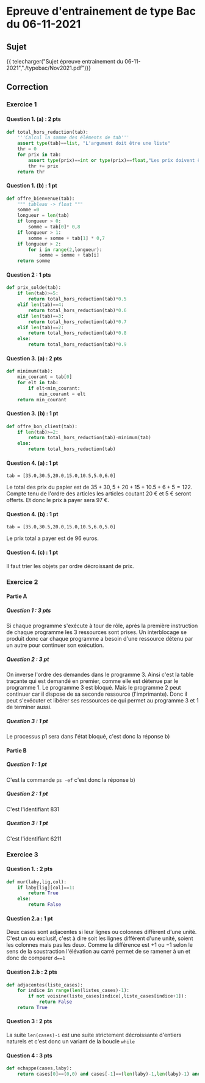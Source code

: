 # Epreuve d'entrainement de type Bac du 06-11-2021

## Sujet

{{ telecharger("Sujet épreuve entrainement du 06-11-2021","./typebac/Nov2021.pdf")}}

## Correction

### Exercice 1

#### Question 1. (a) : 2 pts

```python
def total_hors_reduction(tab):
    '''Calcul la somme des éléments de tab'''
    assert type(tab)==list, "L'argument doit être une liste"
    thr = 0
    for prix in tab:
        assert type(prix)==int or type(prix)==float,"Les prix doivent être de types numériques"
        thr += prix
    return thr
```

#### Question 1. (b) : 1 pt

```python
def offre_bienvenue(tab):
    """ tableau -> float """
    somme =0
    longueur = len(tab)
    if longueur > 0:
        somme = tab[0]* 0,8
    if longueur > 1:
        somme = somme + tab[1] * 0,7
    if longueur > 2:
        for i in range(2,longueur):
            somme = somme + tab[i]
    return somme
```

#### Question 2 : 1 pts

```python
def prix_solde(tab):
    if len(tab)>=5:
        return total_hors_reduction(tab)*0.5
    elif len(tab)==4:
        return total_hors_reduction(tab)*0.6
    elif len(tab)==3:
        return total_hors_reduction(tab)*0.7
    elif len(tab)==2:
        return total_hors_reduction(tab)*0.8
    else:
        return total_hors_reduction(tab)*0.9
```

#### Question 3. (a) : 2 pts
```python
def minimum(tab):
    min_courant = tab[0]
    for elt in tab:
        if elt<min_courant:
            min_courant = elt
    return min_courant
```

#### Question 3. (b) : 1 pt

```python
def offre_bon_client(tab):
    if len(tab)>=2:
        return total_hors_reduction(tab)-minimum(tab)
    else:
        return total_hors_reduction(tab)
```

#### Question 4. (a) : 1 pt
```
tab = [35.0,30.5,20.0,15.0,10.5,5.0,6.0]
```
Le total des prix du papier est de $35 + 30,5 + 20 + 15 + 10.5 + 6 + 5=122$. Compte tenu de l'ordre des articles les articles coutant 20 € et 5 € seront offerts. Et donc le prix à payer sera 97 €.

#### Question 4. (b) : 1 pt
```
tab = [35.0,30.5,20.0,15.0,10.5,6.0,5.0]
```
Le prix total a payer est de 96 euros.

#### Question 4. (c) : 1 pt
Il faut trier les objets par ordre décroissant de prix.

### Exercice 2

#### Partie A

##### Question 1 : 3 pts
Si chaque programme s'exécute à tour de rôle, après la première instruction de chaque programme les 3 ressources sont prises. Un interblocage se produit donc car chaque programme a besoin d'une ressource détenu par un autre pour continuer son exécution.

##### Question 2 : 3 pt
On inverse l'ordre des demandes dans le programme 3. Ainsi c'est la table traçante qui est demandé en premier, comme elle est détenue par le programme 1. Le programme 3 est bloqué. Mais le programme 2 peut continuer car il dispose de sa seconde ressource (l'imprimante). Donc il peut s'exécuter et libérer ses ressources ce qui permet au programme 3 et 1 de terminer aussi.

##### Question 3 : 1 pt
Le processus p1 sera dans l'état bloqué, c'est donc la réponse b)

#### Partie B

##### Question 1 : 1 pt
C'est la commande `ps -ef` c'est donc la réponse b)

##### Question 2 :  1 pt
C'est l'identifiant 831

##### Question 3 : 1 pt
C'est l'identifiant 6211

### Exercice 3

#### Question 1. : 2 pts

```python
def mur(laby,lig,col):
    if laby[lig][col]==1:
        return True
    else:
        return False
```

#### Question 2.a : 1 pt
Deux cases sont adjacentes si leur lignes ou colonnes diffèrent d'une unité. C'est un ou exclusif, c'est à dire soit les lignes  diffèrent d'une unité, soient les colonnes mais pas les deux. Comme la différence est $+1$ ou 
$-1$ selon le sens de la soustraction l'élévation au carré permet de se ramener à un et donc de comparer `d==1`

#### Question 2.b : 2 pts
```python
def adjacentes(liste_cases):
    for indice in range(len(listes_cases)-1):
        if not voisine(liste_cases[indice],liste_cases[indice+1]):
            return False
    return True
```

#### Question 3 : 2 pts

La suite `len(cases)-i` est une suite strictement décroissante d'entiers naturels et c'est donc un variant de la boucle `while`

#### Question 4 : 3 pts

```python
def echappe(cases,laby):
    return cases[0]==(0,0) and cases[-1]==(len(laby)-1,len(laby)-1) and adjacentes(cases)
```